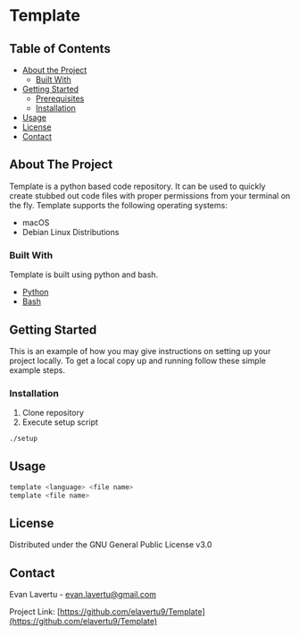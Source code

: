 # Template

<!-- TABLE OF CONTENTS -->
## Table of Contents

* [About the Project](#about-the-project)
  * [Built With](#built-with)
* [Getting Started](#getting-started)
  * [Prerequisites](#prerequisites)
  * [Installation](#installation)
* [Usage](#usage)
* [License](#license)
* [Contact](#contact)


<!-- ABOUT THE PROJECT -->
## About The Project
Template is a python based code repository. It can be used to quickly create stubbed out code files with proper permissions from your terminal on the fly. Template supports the following operating systems:
* macOS
* Debian Linux Distributions

### Built With
Template is built using python and bash.
* [Python](https://www.python.org/)
* [Bash](https://www.gnu.org/software/bash/)


<!-- GETTING STARTED -->
## Getting Started
This is an example of how you may give instructions on setting up your project locally.
To get a local copy up and running follow these simple example steps.

### Installation
1. Clone repository
2. Execute setup script
```sh
./setup
```

<!-- USAGE EXAMPLES -->
## Usage
```sh
template <language> <file name>
template <file name>
```


<!-- LICENSE -->
## License
Distributed under the GNU General Public License v3.0


<!-- CONTACT -->
## Contact
Evan Lavertu - evan.lavertu@gmail.com

Project Link: [https://github.com/elavertu9/Template](https://github.com/elavertu9/Template)
